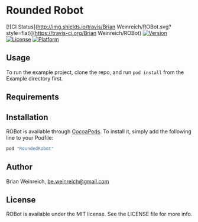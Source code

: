 # Rounded Robot

[![CI Status](http://img.shields.io/travis/Brian Weinreich/ROBot.svg?style=flat)](https://travis-ci.org/Brian Weinreich/ROBot)
[![Version](https://img.shields.io/cocoapods/v/ROBot.svg?style=flat)](http://cocoapods.org/pods/ROBot)
[![License](https://img.shields.io/cocoapods/l/ROBot.svg?style=flat)](http://cocoapods.org/pods/ROBot)
[![Platform](https://img.shields.io/cocoapods/p/ROBot.svg?style=flat)](http://cocoapods.org/pods/ROBot)

## Usage

To run the example project, clone the repo, and run `pod install` from the Example directory first.

## Requirements

## Installation

ROBot is available through [CocoaPods](http://cocoapods.org). To install
it, simply add the following line to your Podfile:

```ruby
pod "RoundedRobot"
```

## Author

Brian Weinreich, be.weinreich@gmail.com

## License

ROBot is available under the MIT license. See the LICENSE file for more info.
